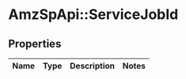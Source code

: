 # AmzSpApi::ServiceJobId

## Properties
Name | Type | Description | Notes
------------ | ------------- | ------------- | -------------

